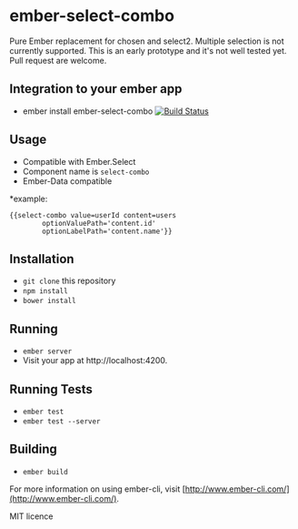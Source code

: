 # ember-select-combo

Pure Ember replacement for chosen and select2. Multiple selection is not currently supported. This is an early prototype and it's not well tested yet. Pull request are welcome.

## Integration to your ember app

* ember install ember-select-combo [![Build Status](https://travis-ci.org/systembugtj/ember-select-combo.svg)](https://travis-ci.org/systembugtj/ember-select-combo)

## Usage

* Compatible with Ember.Select
* Component name is `select-combo`
* Ember-Data compatible

*example:

    {{select-combo value=userId content=users
            optionValuePath='content.id'
            optionLabelPath='content.name'}}


## Installation

* `git clone` this repository
* `npm install`
* `bower install`

## Running

* `ember server`
* Visit your app at http://localhost:4200.

## Running Tests

* `ember test`
* `ember test --server`

## Building

* `ember build`

For more information on using ember-cli, visit [http://www.ember-cli.com/](http://www.ember-cli.com/).

MIT licence
